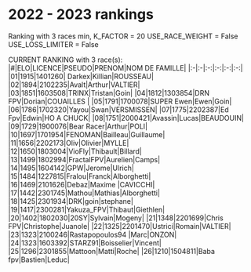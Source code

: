 # 2022 - 2023 rankings
Ranking with 3 races min, K_FACTOR = 20 USE_RACE_WEIGHT = False USE_LOSS_LIMITER = False

CURRENT RANKING with 3 race(s):
|#|ELO|LICENCE|PSEUDO|PRENOM|NOM DE FAMILLE|
|:-|:-|:-:|:-:|:-:|:-:|
|01|1915|1401260| Darkex|Killian|ROUSSEAU|
|02|1894|2102235|Avalt|Arthur|VALTIER|
|03|1851|1603508|TRINX|Tristan|Goin|
|04|1812|1303854|DRN FPV|Dorian|COUAILLES |
|05|1791|1700078|SUPER Ewen|Ewen|Goin|
|06|1786|1702320|Yayou|Swan|VERSMISSEN|
|07|1775|2202387|Ed Fpv|Edwin|HO A CHUCK|
|08|1751|2000421|Avassin|Lucas|BEAUDOUIN|
|09|1729|1900076|Bear Racer|Arthur|POLI|
|10|1697|1701954|FENOMAN|Bailleau|Guillaume|
|11|1656|2202173|Oliv|Olivier|MYLLE|
|12|1650|1803004|VioFly|Thibault|Billard|
|13|1499|1802994|FractalFPV|Aurelien|Camps|
|14|1495|1604142|GPW|Jerome|Ulrich|
|15|1484|1227815|Fralou|Franck|Alborghetti|
|16|1469|2101626|Debaz|Maxime |CAVICCHI|
|17|1442|2301745|Mathou|Mathias|Alborghetti|
|18|1425|2301934|DRK|goin|stephane|
|19|1417|2300281|Yakuza_FPV|Thibaut|Giethlen|
|20|1402|1802030|20SY|Sylvain|Mogeny|
|21|1348|2201699|Chris FPV|Christophe|Juanole|
|22|1325|2201470|Ustrici|Romain|VALTIER|
|23|1323|2100246|Rastapopoulos94 |Marc|ONZON|
|24|1323|1603392|STARZ91|Boisselier|Vincent|
|25|1296|2301855|Mattoon|Matti|Roche|
|26|1210|1504811|Baba fpv|Bastien|Leduc|